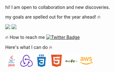 hi!
I am open to collaboration and new discoveries.

my goals are spelled out for the year ahead!  :fire:


<img src="https://media.giphy.com/media/9wrgzv8ZmnfmUZqVvo/giphy.gif" width="50px"/>
</h1>

</div>
<img src="https://media.giphy.com/media/3og0IGFLpiRNlb3pg4/giphy.gif" width="50px"/>
</h1>


:fire: How to reach me
<a href="https://twitter.com/SarahJa28123922">
<img src="https://img.shields.io/badge/Twitter-blue?style=for-the-badge&logo=twitter&logoColor=white" alt="Twitter Badge"/>
</a>


Here's what I can do :fire:

  <div>
  <img src="https://github.com/devicons/devicon/blob/master/icons/java/java-original-wordmark.svg" title="Java" alt="Java" width="40" height="40"/>&nbsp;
<img src="https://github.com/devicons/devicon/blob/master/icons/redux/redux-original.svg" title="Redux" alt="Redux " width="40" height="40"/>&nbsp;
<img src="https://github.com/devicons/devicon/blob/master/icons/css3/css3-plain-wordmark.svg"  title="CSS3" alt="CSS" width="40" height="40"/>&nbsp;
<img src="https://github.com/devicons/devicon/blob/master/icons/html5/html5-original.svg" title="HTML5" alt="HTML" width="40" height="40"/>&nbsp;
<img src="https://github.com/devicons/devicon/blob/master/icons/nodejs/nodejs-original-wordmark.svg" title="NodeJS" alt="NodeJS" width="40" height="40"/>&nbsp;
<img src="https://github.com/devicons/devicon/blob/master/icons/amazonwebservices/amazonwebservices-plain-wordmark.svg" title="AWS" alt="AWS" width="40" height="40"/>&nbsp;
  </div> 
 
